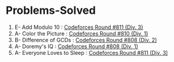 # Problems-Solved
1. E- Add Modulo 10 : [Codeforces Round #811 (Div. 3)](https://codeforces.com/problemset/problem/1714/E)
2. A- Color the Picture : [Codeforces Round #810 (Div. 1)](https://codeforces.com/problemset/problem/1710/A)
3. B- Difference of GCDs : [Codeforces Round #808 (Div. 2)](https://codeforces.com/problemset/problem/1708/B)
4. A- Doremy's IQ : [Codeforces Round #808 (Div. 1)](https://codeforces.com/problemset/problem/1707/A)
5. A- Everyone Loves to Sleep : [Codeforces Round #811 (Div. 3)](https://codeforces.com/contest/1714/problem/A)
